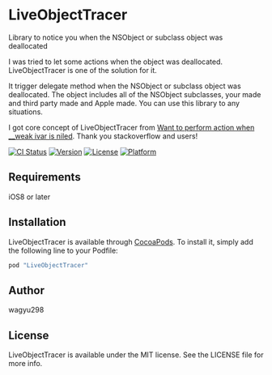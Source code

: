 # LiveObjectTracer
Library to notice you when the NSObject or subclass object was deallocated

I was tried to let some actions when the object was deallocated.
LiveObjectTracer is one of the solution for it.

It trigger delegate method when the NSObject or subclass object was deallocated.
The object includes all of the NSObject subclasses,
your made and third party made and Apple made.
You can use this library to any situations.

I got core concept of LiveObjectTracer from
[Want to perform action when \_\_weak ivar is niled](http://stackoverflow.com/questions/14957382/want-to-perform-action-when-weak-ivar-is-niled).
Thank you stackoverflow and users!

[![CI Status](http://img.shields.io/travis/wagyu298/LiveObjectTracer.svg?style=flat)](https://travis-ci.org/wagyu298/LiveObjectTracer)
[![Version](https://img.shields.io/cocoapods/v/LiveObjectTracer.svg?style=flat)](http://cocoapods.org/pods/LiveObjectTracer)
[![License](https://img.shields.io/cocoapods/l/LiveObjectTracer.svg?style=flat)](http://cocoapods.org/pods/LiveObjectTracer)
[![Platform](https://img.shields.io/cocoapods/p/LiveObjectTracer.svg?style=flat)](http://cocoapods.org/pods/LiveObjectTracer)

## Requirements

iOS8 or later

## Installation

LiveObjectTracer is available through [CocoaPods](http://cocoapods.org). To install
it, simply add the following line to your Podfile:

```ruby
pod "LiveObjectTracer"
```

## Author

wagyu298

## License

LiveObjectTracer is available under the MIT license. See the LICENSE file for more info.
